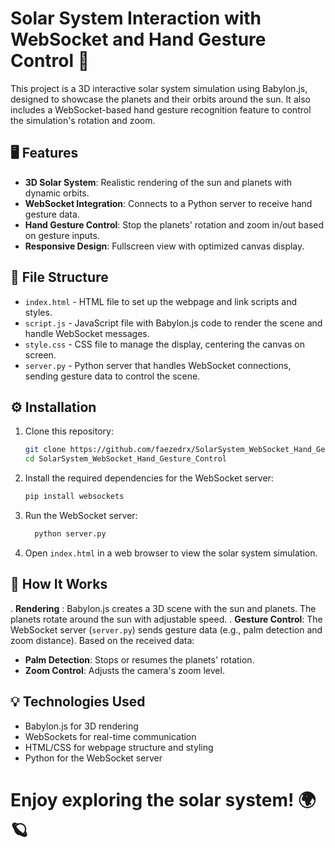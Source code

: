 # Solar System Interaction with WebSocket and Hand Gesture Control 🌌

This project is a 3D interactive solar system simulation using Babylon.js, designed to showcase the planets and their orbits around the sun. It also includes a WebSocket-based hand gesture recognition feature to control the simulation's rotation and zoom.

## 🖥️ Features

- **3D Solar System**: Realistic rendering of the sun and planets with dynamic orbits.
- **WebSocket Integration**: Connects to a Python server to receive hand gesture data.
- **Hand Gesture Control**: Stop the planets' rotation and zoom in/out based on gesture inputs.
- **Responsive Design**: Fullscreen view with optimized canvas display.

## 📂 File Structure

- `index.html` - HTML file to set up the webpage and link scripts and styles.
- `script.js` - JavaScript file with Babylon.js code to render the scene and handle WebSocket messages.
- `style.css` - CSS file to manage the display, centering the canvas on screen.
- `server.py` - Python server that handles WebSocket connections, sending gesture data to control the scene.

## ⚙️ Installation

1. Clone this repository:
   ```bash
   git clone https://github.com/faezedrx/SolarSystem_WebSocket_Hand_Gesture_Control.git
   cd SolarSystem_WebSocket_Hand_Gesture_Control
   ```
2. Install the required dependencies for the WebSocket server:
   ```bash
   pip install websockets
   ```
3. Run the WebSocket server:
   ```bash
     python server.py
   ```
4. Open `index.html` in a web browser to view the solar system simulation.


## 🧩 How It Works

. **Rendering** : Babylon.js creates a 3D scene with the sun and planets. The planets rotate around the sun with adjustable speed.
. **Gesture Control**: The WebSocket server (`server.py`) sends gesture data (e.g., palm detection and zoom distance). Based on the received data:
  - **Palm Detection**: Stops or resumes the planets' rotation.
  - **Zoom Control**: Adjusts the camera's zoom level.


## 💡 Technologies Used

- Babylon.js for 3D rendering
- WebSockets for real-time communication
- HTML/CSS for webpage structure and styling
- Python for the WebSocket server

# Enjoy exploring the solar system! 🌍🪐



   
   
